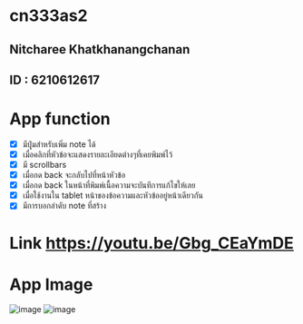 # cn333as2
## Nitcharee Khatkhanangchanan
## ID : 6210612617

# App function
- [x] มีปุุ่มสำหรับเพิ่ม note ได้
- [x] เมื่อคลิกที่หัวข้อจะแสดงรายละเอียดต่างๆที่เคยพิมพ์ไว้
- [x] มี  scrollbars
- [x] เมื่อกด back จะกลับไปที่หน้าหัวข้อ
- [x] เมื่อกด back ในหน้าที่พิมพ์เนื้อความจะบันทึการแก้ไขให้เลย
- [x] เมื่อใช้งานใน tablet หน้าของข้อความและหัวข้ออยู่หน้าเดียวกัน
- [x] มีการบอกลำดับ note ที่สร้าง

# Link https://youtu.be/Gbg_CEaYmDE

# App Image

![image](https://user-images.githubusercontent.com/60337800/155569215-ad6e64ee-b37c-4d7f-a887-33d1d9f027b7.png)
![image](https://user-images.githubusercontent.com/60337800/155570370-47bfc6f0-efdb-4db8-a139-ecdffbeabca3.png)


